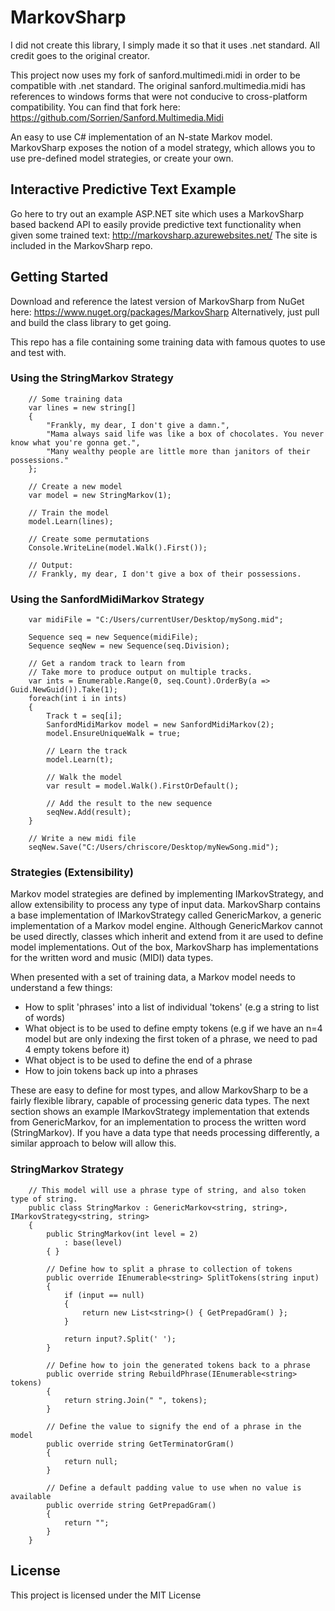 # MarkovSharp

I did not create this library, I simply made it so that it uses .net standard. All credit goes to the original creator.

This project now uses my fork of sanford.multimedi.midi in order to be compatible with .net standard. The original sanford.multimedia.midi has references to windows forms that were not conducive to cross-platform compatibility. You can find that fork here: https://github.com/Sorrien/Sanford.Multimedia.Midi

An easy to use C# implementation of an N-state Markov model.
MarkovSharp exposes the notion of a model strategy, which allows you to use pre-defined model strategies, or create your own.

## Interactive Predictive Text Example
Go here to try out an example ASP.NET site which uses a MarkovSharp based backend API to easily provide predictive text functionality when given some trained text: http://markovsharp.azurewebsites.net/
The site is included in the MarkovSharp repo.

## Getting Started

Download and reference the latest version of MarkovSharp from NuGet here: https://www.nuget.org/packages/MarkovSharp
Alternatively, just pull and build the class library to get going.

This repo has a file containing some training data with famous quotes to use and test with.

### Using the StringMarkov Strategy
```
	// Some training data
	var lines = new string[]
	{
		"Frankly, my dear, I don't give a damn.",
		"Mama always said life was like a box of chocolates. You never know what you're gonna get.",
		"Many wealthy people are little more than janitors of their possessions."
	};

	// Create a new model
	var model = new StringMarkov(1);

	// Train the model
	model.Learn(lines);

	// Create some permutations
	Console.WriteLine(model.Walk().First());

	// Output:
	// Frankly, my dear, I don't give a box of their possessions.
```

### Using the SanfordMidiMarkov Strategy
```
	var midiFile = "C:/Users/currentUser/Desktop/mySong.mid";

	Sequence seq = new Sequence(midiFile);
	Sequence seqNew = new Sequence(seq.Division);

	// Get a random track to learn from
	// Take more to produce output on multiple tracks.
	var ints = Enumerable.Range(0, seq.Count).OrderBy(a => Guid.NewGuid()).Take(1);
	foreach(int i in ints)
	{
		Track t = seq[i];
		SanfordMidiMarkov model = new SanfordMidiMarkov(2);
		model.EnsureUniqueWalk = true;

		// Learn the track
		model.Learn(t);

		// Walk the model
		var result = model.Walk().FirstOrDefault();

		// Add the result to the new sequence
		seqNew.Add(result);
	}

	// Write a new midi file
	seqNew.Save("C:/Users/chriscore/Desktop/myNewSong.mid");
```

### Strategies (Extensibility)
Markov model strategies are defined by implementing IMarkovStrategy, and allow extensibility to process any type of input data.
MarkovSharp contains a base implementation of IMarkovStrategy called GenericMarkov, a generic implementation of a Markov model engine.
Although GenericMarkov cannot be used directly, classes which inherit and extend from it are used to define model implementations.
Out of the box, MarkovSharp has implementations for the written word and music (MIDI) data types.

When presented with a set of training data, a Markov model needs to understand a few things:
* How to split 'phrases' into a list of individual 'tokens' (e.g a string to list of words)
* What object is to be used to define empty tokens (e.g if we have an n=4 model but are only indexing the first token of a phrase, we need to pad 4 empty tokens before it)
* What object is to be used to define the end of a phrase
* How to join tokens back up into a phrases

These are easy to define for most types, and allow MarkovSharp to be a fairly flexible library, capable of processing generic data types.
The next section shows an example IMarkovStrategy implementation that extends from GenericMarkov, for an implementation to process the written word (StringMarkov).
If you have a data type that needs processing differently, a similar approach to below will allow this.

### StringMarkov Strategy
```
	// This model will use a phrase type of string, and also token type of string.
	public class StringMarkov : GenericMarkov<string, string>, IMarkovStrategy<string, string>
    {
        public StringMarkov(int level = 2)
            : base(level)
        { }

		// Define how to split a phrase to collection of tokens
        public override IEnumerable<string> SplitTokens(string input)
        {
            if (input == null)
            {
                return new List<string>() { GetPrepadGram() };
            }

            return input?.Split(' ');
        }

		// Define how to join the generated tokens back to a phrase
        public override string RebuildPhrase(IEnumerable<string> tokens)
        {
            return string.Join(" ", tokens);
        }

		// Define the value to signify the end of a phrase in the model
        public override string GetTerminatorGram()
        {
            return null;
        }

		// Define a default padding value to use when no value is available
        public override string GetPrepadGram()
        {
            return "";
        }
    }
```

## License

This project is licensed under the MIT License
